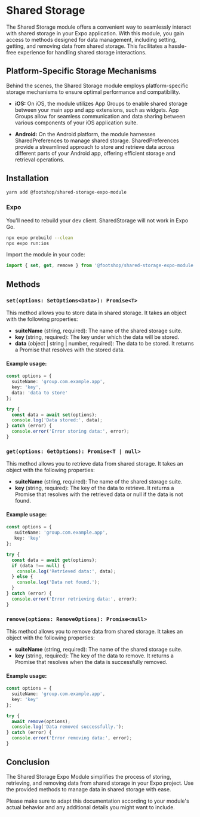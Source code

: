 # Shared Storage
The Shared Storage module offers a convenient way to seamlessly interact with shared storage in your Expo application. With this module, you gain access to methods designed for data management, including setting, getting, and removing data from shared storage. This facilitates a hassle-free experience for handling shared storage interactions.
## Platform-Specific Storage Mechanisms
Behind the scenes, the Shared Storage module employs platform-specific storage mechanisms to ensure optimal performance and compatibility.

* **iOS:** On iOS, the module utilizes App Groups to enable shared storage between your main app and app extensions, such as widgets. App Groups allow for seamless communication and data sharing between various components of your iOS application suite.

* **Android:** On the Android platform, the module harnesses SharedPreferences to manage shared storage. SharedPreferences provide a streamlined approach to store and retrieve data across different parts of your Android app, offering efficient storage and retrieval operations.

## Installation
```sh
yarn add @footshop/shared-storage-expo-module
```
### Expo
You'll need to rebuild your dev client. SharedStorage will not work in Expo Go.
```sh
npx expo prebuild --clean
npx expo run:ios
```
Import the module in your code:
```typescript
import { set, get, remove } from '@footshop/shared-storage-expo-module'
 ```

## Methods
### `set(options: SetOptions<Data>): Promise<T>`
This method allows you to store data in shared storage. It takes an object with the following properties:

* **suiteName** (string, required): The name of the shared storage suite.
* **key** (string, required): The key under which the data will be stored.
* **data** (object | string | number, required): The data to be stored.
It returns a Promise that resolves with the stored data.

#### Example usage:
```typescript
const options = {
  suiteName: 'group.com.example.app',  
  key: 'key',
  data: 'data to store'
};

try {
  const data = await set(options);
  console.log('Data stored:', data);
} catch (error) {
  console.error('Error storing data:', error);
}
```

### `get(options: GetOptions): Promise<T | null>`
This method allows you to retrieve data from shared storage. It takes an object with the following properties:

* **suiteName** (string, required): The name of the shared storage suite.
* **key** (string, required): The key of the data to retrieve.
It returns a Promise that resolves with the retrieved data or null if the data is not found.

#### Example usage:

```typescript
const options = {
   suiteName: 'group.com.example.app', 
   key: 'key'
};

try {
  const data = await get(options);
  if (data !== null) {
    console.log('Retrieved data:', data);
  } else {
    console.log('Data not found.');
  }
} catch (error) {
  console.error('Error retrieving data:', error);
}
```

### `remove(options: RemoveOptions): Promise<null>`
This method allows you to remove data from shared storage. It takes an object with the following properties:

* **suiteName** (string, required): The name of the shared storage suite.
* **key** (string, required): The key of the data to remove.
It returns a Promise that resolves when the data is successfully removed.

#### Example usage:
```typescript
const options = {
  suiteName: 'group.com.example.app',
  key: 'key'
};

try {
  await remove(options);
  console.log('Data removed successfully.');
} catch (error) {
  console.error('Error removing data:', error);
}
```

## Conclusion
The Shared Storage Expo Module simplifies the process of storing, retrieving, and removing data from shared storage in your Expo project. Use the provided methods to manage data in shared storage with ease.

Please make sure to adapt this documentation according to your module's actual behavior and any additional details you might want to include.
